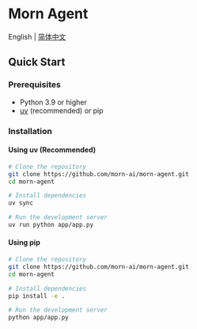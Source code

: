 # Morn Agent

English | [简体中文](README_CN.md)

## Quick Start

### Prerequisites

- Python 3.9 or higher
- [uv](https://github.com/astral-sh/uv) (recommended) or pip

### Installation

#### Using uv (Recommended)

```bash
# Clone the repository
git clone https://github.com/morn-ai/morn-agent.git
cd morn-agent

# Install dependencies
uv sync

# Run the development server
uv run python app/app.py
```

#### Using pip

```bash
# Clone the repository
git clone https://github.com/morn-ai/morn-agent.git
cd morn-agent

# Install dependencies
pip install -e .

# Run the development server
python app/app.py
```
